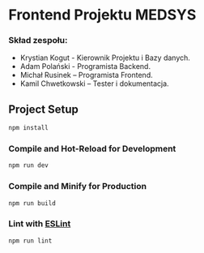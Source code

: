 # Frontend Projektu MEDSYS

### Skład zespołu:
* Krystian Kogut - Kierownik Projektu i Bazy danych. 
* Adam Polański - Programista Backend. 
* Michał Rusinek – Programista Frontend. 
* Kamil Chwetkowski – Tester i dokumentacja.

## Project Setup

```sh
npm install
```

### Compile and Hot-Reload for Development

```sh
npm run dev
```

### Compile and Minify for Production

```sh
npm run build
```

### Lint with [ESLint](https://eslint.org/)

```sh
npm run lint
```
